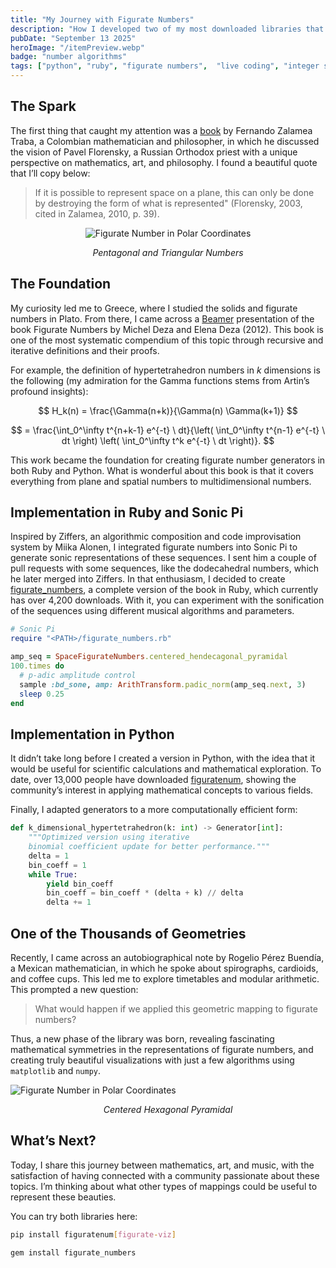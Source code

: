 ```yaml
---
title: "My Journey with Figurate Numbers"
description: "How I developed two of my most downloaded libraries that fuse mathematics, art, and music."
pubDate: "September 13 2025"
heroImage: "/itemPreview.webp"
badge: "number algorithms"
tags: ["python", "ruby", "figurate numbers",  "live coding", "integer sequences"]
---
```


## The Spark

The first thing that caught my attention was a  <a href="https://bffrepositorio.unal.edu.co/server/api/core/bitstreams/7fd3750c-b12c-4821-b1c6-c57beef6d0fc/content" target="_blank" rel="noopener noreferrer">book</a> by Fernando Zalamea Traba, a Colombian mathematician and philosopher, in which he discussed the vision of Pavel Florensky, a Russian Orthodox priest with a unique perspective on mathematics, art, and philosophy. I found a beautiful quote that I’ll copy below:

> If it is possible to represent space on a plane, this can only be done by destroying the form of what is represented" (Florensky, 2003, cited in Zalamea, 2010, p. 39).

<p align="center">
    <img
        src="/svg-ggb/figurate-plane.svg"
        alt="Figurate Number in Polar Coordinates"
        class="w-72"
      />
  <p align="center"><em>Pentagonal and Triangular Numbers</em></p>
</p>

## The Foundation

My curiosity led me to Greece, where I studied the solids and figurate numbers in Plato. From there, I came across a <a href="https://www.fields.utoronto.ca/programs/scientific/11-12/Mtl-To-numbertheory/slides/Deza.pdf" target="_blank" rel="noopener noreferrer">Beamer</a> presentation of the book Figurate Numbers by Michel Deza and Elena Deza (2012).
This book is one of the most systematic compendium of this topic  through recursive and iterative definitions and their proofs.

For example, the definition of hypertetrahedron numbers in
$k$ dimensions is the following (my admiration for the Gamma functions stems from Artin’s profound insights):

$$
H_k(n) = \frac{\Gamma(n+k)}{\Gamma(n) \Gamma(k+1)}
$$

$$
= \frac{\int_0^\infty t^{n+k-1} e^{-t} \ dt}{\left( \int_0^\infty t^{n-1} e^{-t} \ dt \right) \left( \int_0^\infty t^k e^{-t} \ dt \right)}.
$$

This work became the foundation for creating figurate number generators in both Ruby and Python. What is wonderful about this book is that it covers everything from plane and spatial numbers to multidimensional numbers.

## Implementation in Ruby and Sonic Pi

Inspired by Ziffers, an algorithmic composition and code improvisation system by Miika Alonen, I integrated figurate numbers into Sonic Pi to generate sonic representations of these sequences. I sent him a couple of pull requests with some sequences, like the dodecahedral numbers, which he later merged into Ziffers. In that enthusiasm, I decided to create <a href="https://github.com/edelveart/figurate_numbers" target="_blank" rel="noopener noreferrer">figurate_numbers</a>, a complete version of the book in Ruby, which currently has over 4,200 downloads. With it, you can experiment with the sonification of the sequences using different musical algorithms and parameters.

```rb
# Sonic Pi
require "<PATH>/figurate_numbers.rb"

amp_seq = SpaceFigurateNumbers.centered_hendecagonal_pyramidal
100.times do
  # p-adic amplitude control
  sample :bd_sone, amp: ArithTransform.padic_norm(amp_seq.next, 3)
  sleep 0.25
end
```

## Implementation in Python

It didn’t take long before I created a version in Python, with the idea that it would be useful for scientific calculations and mathematical exploration. To date, over 13,000 people have downloaded <a href="https://github.com/edelveart/figuratenum" target="_blank" rel="noopener noreferrer">figuratenum</a>, showing the community’s interest in applying mathematical concepts to various fields.

Finally, I adapted generators to a more computationally efficient form:

```py
def k_dimensional_hypertetrahedron(k: int) -> Generator[int]:
    """Optimized version using iterative
    binomial coefficient update for better performance."""
    delta = 1
    bin_coeff = 1
    while True:
        yield bin_coeff
        bin_coeff = bin_coeff * (delta + k) // delta
        delta += 1
```

## One of the Thousands of Geometries

Recently, I came across an autobiographical note by Rogelio Pérez Buendía, a Mexican mathematician, in which he spoke about spirographs, cardioids, and coffee cups. This led me to explore timetables and modular arithmetic. This prompted a new question:

> What would happen if we applied this geometric mapping to figurate numbers?

Thus, a new phase of the library was born, revealing fascinating mathematical symmetries in the representations of figurate numbers, and creating truly beautiful visualizations with just a few algorithms using `matplotlib` and `numpy`.

<p class="center">
    <img
        src="/svg-ggb/centered-hexagonal-pyramidal.svg"
        alt="Figurate Number in Polar Coordinates"
        class="w-72 h-72 my-0 "
      />
  <p align="center"><em>Centered Hexagonal Pyramidal</em></p>
</p>

## What’s Next?

Today, I share this journey between mathematics, art, and music, with the satisfaction of having connected with a community passionate about these topics. I’m thinking about what other types of mappings could be useful to represent these beauties.

You can try both libraries here:

```bash
pip install figuratenum[figurate-viz]
```

```bash
gem install figurate_numbers
```
